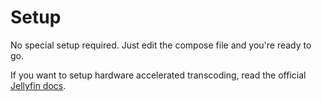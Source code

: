 # Setup

No special setup required. Just edit the compose file and you're ready to go.

If you want to setup hardware accelerated transcoding, read the official [Jellyfin docs](https://jellyfin.org/docs/general/post-install/transcoding/hardware-acceleration/).
